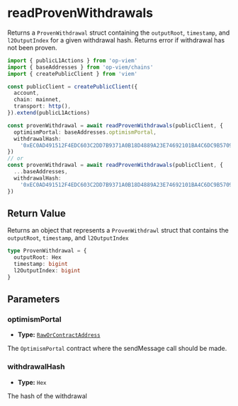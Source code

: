 # readProvenWithdrawals

Returns a `ProvenWithdrawal` struct containing the `outputRoot`, `timestamp`, and `l2OutputIndex` for a given withdrawal hash. Returns error if withdrawal has not been proven.

```ts [example.ts]
import { publicL1Actions } from 'op-viem'
import { baseAddresses } from 'op-viem/chains'
import { createPublicClient } from 'viem'

const publicClient = createPublicClient({
  account,
  chain: mainnet,
  transport: http(),
}).extend(publicL1Actions)

const provenWithdrawal = await readProvenWithdrawals(publicClient, {
  optimismPortal: baseAddresses.optimismPortal,
  withdrawalHash:
    '0xEC0AD491512F4EDC603C2DD7B9371A0B18D4889A23E74692101BA4C6DC9B5709',
})
// or
const provenWithdrawal = await readProvenWithdrawals(publicClient, {
  ...baseAddresses,
  withdrawalHash:
    '0xEC0AD491512F4EDC603C2DD7B9371A0B18D4889A23E74692101BA4C6DC9B5709',
})
```

## Return Value

Returns an object that represents a `ProvenWithdrawl` struct that contains the `outputRoot`, `timestamp`, and `l2OutputIndex`

```ts
type ProvenWithdrawal = {
  outputRoot: Hex
  timestamp: bigint
  l2OutputIndex: bigint
}
```

## Parameters

### optimismPortal

- **Type:** [`RawOrContractAddress`](https://viem.sh/docs/glossary/types#raworcontractaddress)

The `OptimismPortal` contract where the sendMessage call should be made.

### withdrawalHash

- **Type:** `Hex`

The hash of the withdrawal
